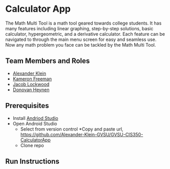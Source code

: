 # Calculator App

The Math Multi Tool is a math tool geared towards college students. It has many features including linear graphing, step-by-step solutions, basic calculator, hypergeometric, and a derivative calculator. Each feature can be navigated to through the main menu screen for easy and seamless use. Now any math problem you face can be tackled by the Math Multi Tool. 

## Team Members and Roles

* [Alexander Klein](https://github.com/Alexander-Klein-GVSU/CIS350-HW2-Klein)
* [Kameron Freeman](https://github.com/Freeman6523/CIS350-HW2-Freeman)
* [Jacob Lockwood](https://github.com/Lockwood0309/CIS350-HW2-Lockwood)
* [Donovan Heynen](https://github.com/heynend/CIS350-HW2-Heynen)

## Prerequisites

* Install [Andriod Studio](https://developer.android.com/studio)
* Open Android Studio
	* Select from version control
		*Copy and paste url, https://github.com/Alexander-Klein-GVSU/GVSU-CIS350-CalculatorApp
	* Clone repo
## Run Instructions
